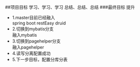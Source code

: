 ##项目目标
学习、学习、学习
总结、总结、总结
###最终目标
提升


- 1.master目前已经融入  
spring boot restEasy druid
- 2.切换到mybatis分支  
 融入mybatis
- 3.切换到pagehelper分支  
融入pagehelper
- 4.读写分离配置成功
- 5.下一步目标，配置分库分表